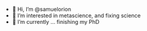 - 👋 Hi, I’m @samuelorion
- 👀 I’m interested in metascience, and fixing science 
- 🌱 I’m currently ... finishing my PhD


<!---
samuelorion/samuelorion is a ✨ special ✨ repository because its `README.md` (this file) appears on your GitHub profile.
You can click the Preview link to take a look at your changes.
--->
